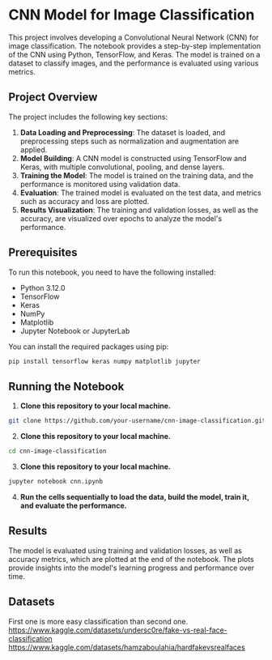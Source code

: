 # CNN Model for Image Classification

This project involves developing a Convolutional Neural Network (CNN) for image classification. The notebook provides a step-by-step implementation of the CNN using Python, TensorFlow, and Keras. The model is trained on a dataset to classify images, and the performance is evaluated using various metrics.

## Project Overview

The project includes the following key sections:

1. **Data Loading and Preprocessing**: The dataset is loaded, and preprocessing steps such as normalization and augmentation are applied.
2. **Model Building**: A CNN model is constructed using TensorFlow and Keras, with multiple convolutional, pooling, and dense layers.
3. **Training the Model**: The model is trained on the training data, and the performance is monitored using validation data.
4. **Evaluation**: The trained model is evaluated on the test data, and metrics such as accuracy and loss are plotted.
5. **Results Visualization**: The training and validation losses, as well as the accuracy, are visualized over epochs to analyze the model's performance.

## Prerequisites

To run this notebook, you need to have the following installed:

- Python 3.12.0
- TensorFlow
- Keras
- NumPy
- Matplotlib
- Jupyter Notebook or JupyterLab

You can install the required packages using pip:

```bash
pip install tensorflow keras numpy matplotlib jupyter
```

## Running the Notebook
1. **Clone this repository to your local machine.**
```bash
git clone https://github.com/your-username/cnn-image-classification.git
```

2. **Clone this repository to your local machine.**
```bash
cd cnn-image-classification
```

3. **Clone this repository to your local machine.**
```bash
jupyter notebook cnn.ipynb
```

4. **Run the cells sequentially to load the data, build the model, train it, and evaluate the performance.**


## Results
The model is evaluated using training and validation losses, as well as accuracy metrics, which are plotted at the end of the notebook. The plots provide insights into the model's learning progress and performance over time.

## Datasets
First one is more easy classification than second one.
https://www.kaggle.com/datasets/undersc0re/fake-vs-real-face-classification
https://www.kaggle.com/datasets/hamzaboulahia/hardfakevsrealfaces

